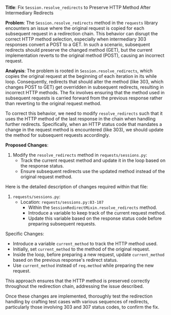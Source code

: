 **Title**: Fix `Session.resolve_redirects` to Preserve HTTP Method After Intermediary Redirects

**Problem**: 
The `Session.resolve_redirects` method in the `requests` library encounters an issue where the original request is copied for each subsequent request in a redirection chain. This behavior can disrupt the correct HTTP method selection, especially when intermediary 303 responses convert a POST to a GET. In such a scenario, subsequent redirects should preserve the changed method (GET), but the current implementation reverts to the original method (POST), causing an incorrect request.

**Analysis**: 
The problem is rooted in `Session.resolve_redirects`, which copies the original request at the beginning of each iteration in its while loop. Consequently, redirects that should alter the method (like 303, which changes POST to GET) get overridden in subsequent redirects, resulting in incorrect HTTP methods. The fix involves ensuring that the method used in subsequent requests is carried forward from the previous response rather than reverting to the original request method.

To correct this behavior, we need to modify `resolve_redirects` such that it uses the HTTP method of the last response in the chain when handling further redirects. Specifically, when an HTTP status code that mandates a change in the request method is encountered (like 303), we should update the method for subsequent requests accordingly.

**Proposed Changes**:
1. Modify the `resolve_redirects` method in `requests/sessions.py`:
    - Track the current request method and update it in the loop based on the response status.
    - Ensure subsequent redirects use the updated method instead of the original request method.

Here is the detailed description of changes required within that file:

1. `requests/sessions.py`:
    - Location: `requests/sessions.py:83-107`
        - Within the `SessionRedirectMixin.resolve_redirects` method.
        - Introduce a variable to keep track of the current request method.
        - Update this variable based on the response status code before preparing subsequent requests.

Specific Changes:
- Introduce a variable `current_method` to track the HTTP method used.
- Initially, set `current_method` to the method of the original request.
- Inside the loop, before preparing a new request, update `current_method` based on the previous response's redirect status.
- Use `current_method` instead of `req.method` while preparing the new request.

This approach ensures that the HTTP method is preserved correctly throughout the redirection chain, addressing the issue described.

Once these changes are implemented, thoroughly test the redirection handling by crafting test cases with various sequences of redirects, particularly those involving 303 and 307 status codes, to confirm the fix.